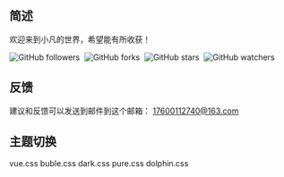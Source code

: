 

## 简述

欢迎来到小凡的世界，希望能有所收获！

<a href="https://github.com/powercandy" style="text-decoration: none; margin-right: 4px;" target="_blank_">
  <img alt="GitHub followers" src="https://img.shields.io/github/followers/powercandy?style=social">
</a>

<a href="https://github.com/powercandy/neptune" style="text-decoration: none; margin-right: 4px;" target="_blank_">
  <img alt="GitHub forks" src="https://img.shields.io/github/forks/powercandy/neptune?style=social">
</a>

<a href="https://github.com/powercandy/neptune" style="text-decoration: none; margin-right: 4px;" target="_blank_">
  <img alt="GitHub stars" src="https://img.shields.io/github/stars/powercandy/neptune?style=social">
</a>

<a href="https://github.com/powercandy/neptune" style="text-decoration: none; margin-right: 4px;" target="_blank_">
  <img alt="GitHub watchers" src="https://img.shields.io/github/watchers/powercandy/neptune?style=social">
</a>



## 反馈

建议和反馈可以发送到邮件到这个邮箱： 17600112740@163.com


## 主题切换

<div class="demo-theme-preview">
  <a data-theme="vue">vue.css</a>
  <a data-theme="buble">buble.css</a>
  <a data-theme="dark">dark.css</a>
  <a data-theme="pure">pure.css</a>
  <a data-theme="dolphin">dolphin.css</a>
</div>